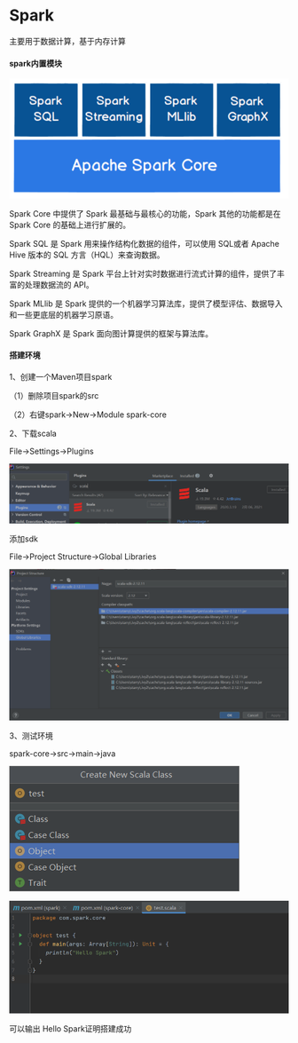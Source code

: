 # Spark

主要用于数据计算，基于内存计算

#### spark内置模块

![spark内置模块](https://github.com/ZjutBPO/Back_End/blob/master/Spark-img/spark%E5%86%85%E7%BD%AE%E6%A8%A1%E5%9D%97.png)

Spark Core 中提供了 Spark 最基础与最核心的功能，Spark 其他的功能都是在 Spark Core 的基础上进行扩展的。

Spark SQL 是 Spark 用来操作结构化数据的组件，可以使用 SQL或者 Apache Hive 版本的 SQL 方言（HQL）来查询数据。

Spark Streaming 是 Spark 平台上针对实时数据进行流式计算的组件，提供了丰富的处理数据流的 API。 

Spark MLlib 是 Spark 提供的一个机器学习算法库，提供了模型评估、数据导入和一些更底层的机器学习原语。

Spark GraphX 是 Spark 面向图计算提供的框架与算法库。

#### 搭建环境

1、创建一个Maven项目spark

（1）删除项目spark的src

（2）右键spark->New->Module  spark-core

2、下载scala

File->Settings->Plugins

![scala-1](https://github.com/ZjutBPO/Back_End/blob/master/Spark-img/scala-1.png)

添加sdk

File->Project Structure->Global Libraries

![scala-2](https://github.com/ZjutBPO/Back_End/blob/master/Spark-img/scala-2.png)

3、测试环境

spark-core->src->main->java

![test-1](https://github.com/ZjutBPO/Back_End/blob/master/Spark-img/test-1.png)

![test-2](https://github.com/ZjutBPO/Back_End/blob/master/Spark-img/test-2.png)

可以输出 Hello Spark证明搭建成功
